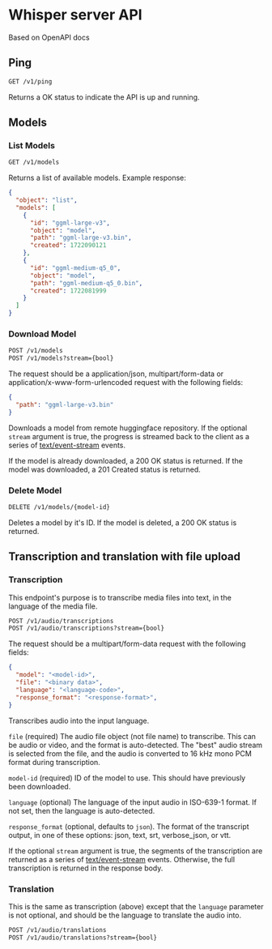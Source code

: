 # Whisper server API

Based on OpenAPI docs

## Ping

```html
GET /v1/ping
```

Returns a OK status to indicate the API is up and running.

## Models

### List Models

```html
GET /v1/models
```

Returns a list of available models. Example response:

```json
{
  "object": "list",
  "models": [
    {
      "id": "ggml-large-v3",
      "object": "model",
      "path": "ggml-large-v3.bin",
      "created": 1722090121
    },
    {
      "id": "ggml-medium-q5_0",
      "object": "model",
      "path": "ggml-medium-q5_0.bin",
      "created": 1722081999
    }
  ]
}
```

### Download Model

```html
POST /v1/models
POST /v1/models?stream={bool}
```

The request should be a application/json, multipart/form-data or application/x-www-form-urlencoded request with the following fields:

```json
{
  "path": "ggml-large-v3.bin"
}
```

Downloads a model from remote huggingface repository. If the optional `stream` argument is true,
the progress is streamed back to the client as a series of [text/event-stream](https://html.spec.whatwg.org/multipage/server-sent-events.html) events.

If the model is already downloaded, a 200 OK status is returned. If the model was downloaded, a 201 Created status is returned.

### Delete Model

```html
DELETE /v1/models/{model-id}
```

Deletes a model by it's ID. If the model is deleted, a 200 OK status is returned.

## Transcription and translation with file upload

### Transcription

This endpoint's purpose is to transcribe media files into text, in the language of the media file.

```html
POST /v1/audio/transcriptions
POST /v1/audio/transcriptions?stream={bool}
```

The request should be a multipart/form-data request with the following fields:

```json
{
  "model": "<model-id>",
  "file": "<binary data>",
  "language": "<language-code>",
  "response_format": "<response-format>",
}
```

Transcribes audio into the input language.

`file` (required) The audio file object (not file name) to transcribe. This can be audio or video, and the format is auto-detected. The "best" audio stream is selected from the file, and the audio is converted to 16 kHz mono PCM format during transcription.

`model-id` (required) ID of the model to use. This should have previously been downloaded.

`language` (optional) The language of the input audio in ISO-639-1 format. If not set, then the language is auto-detected.

`response_format` (optional, defaults to `json`). The format of the transcript output, in one of these options: json, text, srt, verbose_json, or vtt.

If the optional `stream` argument is true, the segments of the transcription are returned as a series of [text/event-stream](https://html.spec.whatwg.org/multipage/server-sent-events.html) events. Otherwise, the full transcription is returned in the response body.

### Translation

This is the same as transcription (above) except that the `language` parameter is not optional, and should be the language to translate the audio into.

```html
POST /v1/audio/translations
POST /v1/audio/translations?stream={bool}
```

